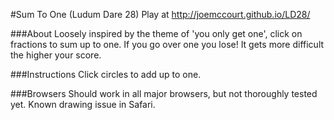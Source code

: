 #Sum To One (Ludum Dare 28)
Play at http://joemccourt.github.io/LD28/

###About
Loosely inspired by the theme of 'you only get one', click on fractions to sum up to one.  If you go over one you lose!  It gets more difficult the higher your score.

###Instructions
Click circles to add up to one.

###Browsers
Should work in all major browsers, but not thoroughly tested yet.  Known drawing issue in Safari.